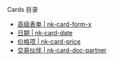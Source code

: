Cards 目录

- [高级表单 | nk-card-form-x](nkdn://define/cards/nk-card-form-x-def)
- [日期 | nk-card-date](nkdn://define/cards/nk-card-date-def)
- [价格项 | nk-card-price](nkdn://define/cards/nk-card-price-def)
- [交易伙伴 | nk-card-doc-partner](nkdn://define/cards/nk-card-doc-partner-def)